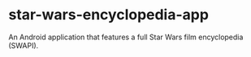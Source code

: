 # star-wars-encyclopedia-app
 An Android application that features a full Star Wars film encyclopedia (SWAPI).
